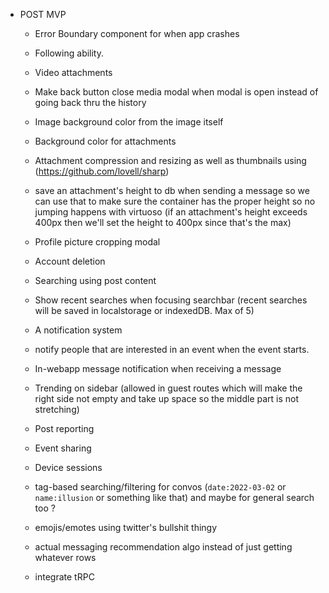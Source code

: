 - POST MVP
  - Error Boundary component for when app crashes
  - Following ability.
  - Video attachments
  - Make back button close media modal when modal is open instead of going back thru the history
      
  - Image background color from the image itself
  - Background color for attachments
  - Attachment compression and resizing as well as thumbnails using (https://github.com/lovell/sharp)
  - save an attachment's height to db when sending a message so we can use that to make sure the container has the proper height so no jumping happens with virtuoso (if an attachment's height exceeds 400px then we'll set the height to 400px since that's the max)

  - Profile picture cropping modal
  - Account deletion

  - Searching using post content
  - Show recent searches when focusing searchbar (recent searches will be saved in localstorage or indexedDB. Max of 5)

  - A notification system
  - notify people that are interested in an event when the event starts.
  - In-webapp message notification when receiving a message

  - Trending on sidebar (allowed in guest routes which will make the right side not empty and take up space so the middle part is not stretching)
  - Post reporting
  - Event sharing
  - Device sessions
  - tag-based searching/filtering for convos (`date:2022-03-02` or `name:illusion` or something like that) and maybe for general search too ?
  - emojis/emotes using twitter's bullshit thingy
  - actual messaging recommendation algo instead of just getting whatever rows
  - integrate tRPC
